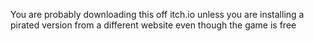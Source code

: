 You are probably downloading this off itch.io unless you are installing a pirated version from a different website even though the game is free
